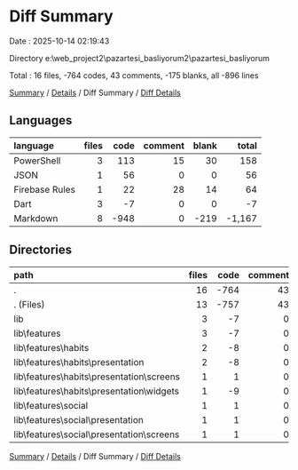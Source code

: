 # Diff Summary

Date : 2025-10-14 02:19:43

Directory e:\\web_project2\\pazartesi_basliyorum2\\pazartesi_basliyorum

Total : 16 files,  -764 codes, 43 comments, -175 blanks, all -896 lines

[Summary](results.md) / [Details](details.md) / Diff Summary / [Diff Details](diff-details.md)

## Languages
| language | files | code | comment | blank | total |
| :--- | ---: | ---: | ---: | ---: | ---: |
| PowerShell | 3 | 113 | 15 | 30 | 158 |
| JSON | 1 | 56 | 0 | 0 | 56 |
| Firebase Rules | 1 | 22 | 28 | 14 | 64 |
| Dart | 3 | -7 | 0 | 0 | -7 |
| Markdown | 8 | -948 | 0 | -219 | -1,167 |

## Directories
| path | files | code | comment | blank | total |
| :--- | ---: | ---: | ---: | ---: | ---: |
| . | 16 | -764 | 43 | -175 | -896 |
| . (Files) | 13 | -757 | 43 | -175 | -889 |
| lib | 3 | -7 | 0 | 0 | -7 |
| lib\\features | 3 | -7 | 0 | 0 | -7 |
| lib\\features\\habits | 2 | -8 | 0 | 0 | -8 |
| lib\\features\\habits\\presentation | 2 | -8 | 0 | 0 | -8 |
| lib\\features\\habits\\presentation\\screens | 1 | 1 | 0 | 0 | 1 |
| lib\\features\\habits\\presentation\\widgets | 1 | -9 | 0 | 0 | -9 |
| lib\\features\\social | 1 | 1 | 0 | 0 | 1 |
| lib\\features\\social\\presentation | 1 | 1 | 0 | 0 | 1 |
| lib\\features\\social\\presentation\\screens | 1 | 1 | 0 | 0 | 1 |

[Summary](results.md) / [Details](details.md) / Diff Summary / [Diff Details](diff-details.md)